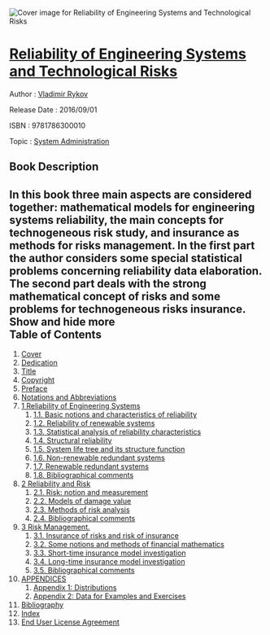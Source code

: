 ![Cover image for Reliability of Engineering Systems and Technological Risks](https://imgdetail.ebookreading.net/cover/cover/system_admin/EB9781786300010.jpg)

[Reliability of Engineering Systems and Technological Risks](https://ebookreading.net/view/book/Reliability+of+Engineering+Systems+and+Technological+Risks-EB9781786300010_1.html "Reliability of Engineering Systems and Technological Risks")
====================================================================================================================

Author : [Vladimir Rykov](https://ebookreading.net/search/author/Vladimir+Rykov)

Release Date : 2016/09/01

ISBN : 9781786300010

Topic : [System Administration](https://ebookreading.net/search/category/system-administration)

Book Description
-----------------

 In this book three main aspects are considered together: mathematical models for engineering systems reliability, the main concepts for technogeneous risk study, and insurance as methods for risks management. In the first part the author considers some special statistical problems concerning reliability data elaboration. The second part deals with the strong mathematical concept of risks and some problems for technogeneous risks insurance.
        Show and hide more                
Table of Contents
-----------------

1. [Cover](https://ebookreading.net/view/book/Reliability+of+Engineering+Systems+and+Technological+Risks-EB9781786300010_1.html)
1. [Dedication](https://ebookreading.net/view/book/Reliability+of+Engineering+Systems+and+Technological+Risks-EB9781786300010_3.html)
1. [Title](https://ebookreading.net/view/book/Reliability+of+Engineering+Systems+and+Technological+Risks-EB9781786300010_4.html)
1. [Copyright](https://ebookreading.net/view/book/Reliability+of+Engineering+Systems+and+Technological+Risks-EB9781786300010_5.html)
1. [Preface](https://ebookreading.net/view/book/Reliability+of+Engineering+Systems+and+Technological+Risks-EB9781786300010_6.html#pre)
1. [Notations and Abbreviations](https://ebookreading.net/view/book/Reliability+of+Engineering+Systems+and+Technological+Risks-EB9781786300010_7.html#abb)
1. [1 Reliability of Engineering Systems](https://ebookreading.net/view/book/Reliability+of+Engineering+Systems+and+Technological+Risks-EB9781786300010_8.html#c01)
    1. [1.1. Basic notions and characteristics of reliability](https://ebookreading.net/view/book/Reliability+of+Engineering+Systems+and+Technological+Risks-EB9781786300010_8.html#sec1.1)
    1. [1.2. Reliability of renewable systems](https://ebookreading.net/view/book/Reliability+of+Engineering+Systems+and+Technological+Risks-EB9781786300010_8.html#sec1.2)
    1. [1.3. Statistical analysis of reliability characteristics](https://ebookreading.net/view/book/Reliability+of+Engineering+Systems+and+Technological+Risks-EB9781786300010_8.html#sec1.3)
    1. [1.4. Structural reliability](https://ebookreading.net/view/book/Reliability+of+Engineering+Systems+and+Technological+Risks-EB9781786300010_8.html#sec1.4)
    1. [1.5. System life tree and its structure function](https://ebookreading.net/view/book/Reliability+of+Engineering+Systems+and+Technological+Risks-EB9781786300010_8.html#sec1.5)
    1. [1.6. Non-renewable redundant systems](https://ebookreading.net/view/book/Reliability+of+Engineering+Systems+and+Technological+Risks-EB9781786300010_8.html#sec1.6)
    1. [1.7. Renewable redundant systems](https://ebookreading.net/view/book/Reliability+of+Engineering+Systems+and+Technological+Risks-EB9781786300010_8.html#sec1.7)
    1. [1.8. Bibliographical comments](https://ebookreading.net/view/book/Reliability+of+Engineering+Systems+and+Technological+Risks-EB9781786300010_8.html#sec1.8)
1. [2 Reliability and Risk](https://ebookreading.net/view/book/Reliability+of+Engineering+Systems+and+Technological+Risks-EB9781786300010_9.html#c02)
    1. [2.1. Risk: notion and measurement](https://ebookreading.net/view/book/Reliability+of+Engineering+Systems+and+Technological+Risks-EB9781786300010_9.html#sec2.1)
    1. [2.2. Models of damage value](https://ebookreading.net/view/book/Reliability+of+Engineering+Systems+and+Technological+Risks-EB9781786300010_9.html#sec2.2)
    1. [2.3. Methods of risk analysis](https://ebookreading.net/view/book/Reliability+of+Engineering+Systems+and+Technological+Risks-EB9781786300010_9.html#sec2.3)
    1. [2.4. Bibliographical comments](https://ebookreading.net/view/book/Reliability+of+Engineering+Systems+and+Technological+Risks-EB9781786300010_9.html#sec2.4)
1. [3 Risk Management.](https://ebookreading.net/view/book/Reliability+of+Engineering+Systems+and+Technological+Risks-EB9781786300010_10.html#c03)
    1. [3.1. Insurance of risks and risk of insurance](https://ebookreading.net/view/book/Reliability+of+Engineering+Systems+and+Technological+Risks-EB9781786300010_10.html#sec3.1)
    1. [3.2. Some notions and methods of financial mathematics](https://ebookreading.net/view/book/Reliability+of+Engineering+Systems+and+Technological+Risks-EB9781786300010_10.html#sec3.2)
    1. [3.3. Short-time insurance model investigation](https://ebookreading.net/view/book/Reliability+of+Engineering+Systems+and+Technological+Risks-EB9781786300010_10.html#sec3.3)
    1. [3.4. Long-time insurance model investigation](https://ebookreading.net/view/book/Reliability+of+Engineering+Systems+and+Technological+Risks-EB9781786300010_10.html#sec3.4)
    1. [3.5. Bibliographical comments](https://ebookreading.net/view/book/Reliability+of+Engineering+Systems+and+Technological+Risks-EB9781786300010_10.html#sec3.5)
1. [APPENDICES](https://ebookreading.net/view/book/Reliability+of+Engineering+Systems+and+Technological+Risks-EB9781786300010_11.html#app)
    1. [Appendix 1: Distributions](https://ebookreading.net/view/book/Reliability+of+Engineering+Systems+and+Technological+Risks-EB9781786300010_12.html#app01)
    1. [Appendix 2: Data for Examples and Exercises](https://ebookreading.net/view/book/Reliability+of+Engineering+Systems+and+Technological+Risks-EB9781786300010_13.html#app02)
1. [Bibliography](https://ebookreading.net/view/book/Reliability+of+Engineering+Systems+and+Technological+Risks-EB9781786300010_14.html#bib)
1. [Index](https://ebookreading.net/view/book/Reliability+of+Engineering+Systems+and+Technological+Risks-EB9781786300010_15.html#ind)
1. [End User License Agreement](https://ebookreading.net/view/book/Reliability+of+Engineering+Systems+and+Technological+Risks-EB9781786300010_17.html#eula)
